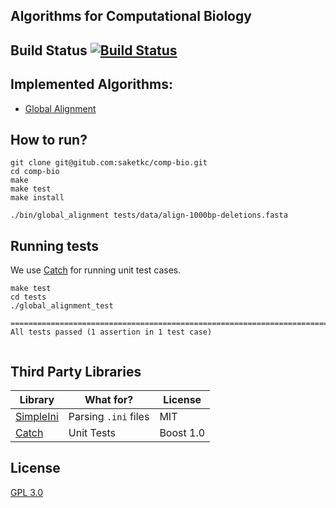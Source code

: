 ## Algorithms for Computational Biology

## Build Status [![Build Status](https://travis-ci.org/saketkc/comp-bio.svg)](https://travis-ci.org/saketkc/comp-bio)

## Implemented Algorithms:

- [Global Alignment](docs/GlobalAlignment.md)


## How to run?
```
git clone git@gitub.com:saketkc/comp-bio.git
cd comp-bio
make
make test
make install

./bin/global_alignment tests/data/align-1000bp-deletions.fasta
```

## Running tests
We use [Catch](https://github.com/philsquared/Catch) for running unit test cases.
```
make test
cd tests
./global_alignment_test 

===============================================================================
All tests passed (1 assertion in 1 test case)


```
## Third Party Libraries

|Library   	| What for?   	| License   	|
|---	|---	|---	|
|[SimpleIni](https://github.com/brofield/simpleini)   	|  Parsing `.ini` files 	| MIT   	|
|[Catch](https://github.com/philsquared/Catch)   	|  Unit Tests 	| Boost 1.0  	|





## License

[GPL 3.0](LICENSE)
